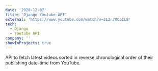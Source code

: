 ```yaml
---
date: '2020-12-07'
title: 'Django Youtube API'
external: 'https://www.youtube.com/watch?v=2L2n70ObIL8'
tech:
  - Django
  - Youtube API
company: ''
showInProjects: true
---
```


API to fetch latest videos sorted in reverse chronological order of their publishing date-time from YouTube.